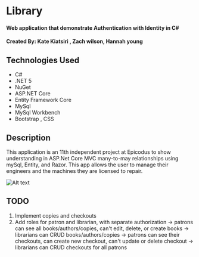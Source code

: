 # Library

#### Web application that demonstrate Authentication with Identity  in C#

#### Created By: Kate Kiatsiri , Zach wilson, Hannah young

## Technologies Used

* C#
* .NET 5
* NuGet
* ASP.NET Core
* Entity Framework Core
* MySql
* MySql Workbench
* Bootstrap , CSS

## Description

This application is an 11th independent project at Epicodus to show understanding in ASP.Net Core MVC many-to-may relationships using mySql, Entity, and Razor. This app allows the user to manage their engineers and the machines they are licensed to repair.

![Alt text](Factory/wwwroot/img/sql.jpg?raw=true "Title")

## TODO

1. Implement copies and checkouts
2. Add roles for patron and librarian, with separate authorization
  -> patrons can see all books/authors/copies, can't edit, delete, or create books
  -> librarians can CRUD books/authors/copies
  -> patrons can see their checkouts, can create new checkout, can't update or delete checkout
  -> librarians can CRUD checkouts for all patrons
